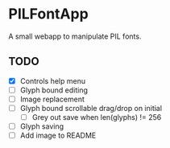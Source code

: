 # PILFontApp
 A small webapp to manipulate PIL fonts.
## TODO
- [x] Controls help menu
- [ ] Glyph bound editing
- [ ] Image replacement
- [ ] Glyph bound scrollable drag/drop on initial
  - [ ] Grey out save when len(glyphs) != 256
- [ ] Glyph saving
- [ ] Add image to README